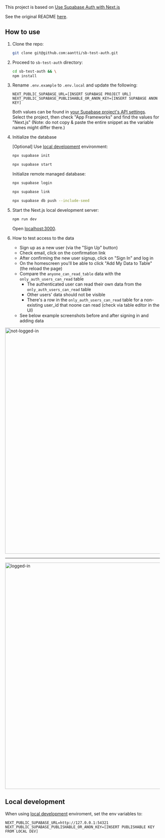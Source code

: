 This project is based on [Use Supabase Auth with Next.js](https://supabase.com/docs/guides/auth/quickstarts/nextjs)

See the original README [here](https://github.com/vercel/next.js/blob/canary/examples/with-supabase/README.md).

## How to use

1. Clone the repo:

   ```bash
   git clone git@github.com:aantti/sb-test-auth.git
   ```

2. Proceed to `sb-test-auth` directory:

   ```bash
   cd sb-test-auth && \
   npm install
   ```

3. Rename `.env.example` to `.env.local` and update the following:

   ```
   NEXT_PUBLIC_SUPABASE_URL=[INSERT SUPABASE PROJECT URL]
   NEXT_PUBLIC_SUPABASE_PUBLISHABLE_OR_ANON_KEY=[INSERT SUPABASE ANON KEY]
   ```

   Both values can be found in [your Supabase project's API settings](https://supabase.com/dashboard/project/_?showConnect=true). Select the project, then check "App Frameworks" and find the values for "Next.js" (Note: do not copy & paste the entire snippet as the variable names might differ there.)

4. Initialize the database

   [Optional] Use [local development](https://supabase.com/docs/guides/local-development) environment:

   ```bash
   npx supabase init
   ```

   ```bash
   npx supabase start
   ```

   Initialize remote managed database:

   ```bash
   npx supabase login
   ```

   ```bash
   npx supabase link
   ```

   ```bash
   npx supabase db push --include-seed
   ```

5. Start the Next.js local development server:

   ```bash
   npm run dev
   ```

   Open [localhost:3000](http://localhost:3000/).

6. How to test access to the data

   - Sign up as a new user (via the "Sign Up" button)
   - Check email, click on the confirmation link
   - After confirming the new user signup, click on "Sign In" and log in
   - On the homescreen you'll be able to click "Add My Data to Table" (the reload the page)
   - Compare the `anyone_can_read_table` data with the `only_auth_users_can_read` table
     - The authenticated user can read their own data from the `only_auth_users_can_read` table
     - Other users' data should not be visible
     - There's a row in the `only_auth_users_can_read` table for a non-existing user_id that
      noone can read (check via table editor in the UI)
   - See below example screenshots before and after signing in and adding data

<img width="1006" height="736" alt="not-logged-in" src="https://github.com/user-attachments/assets/c2c66b9d-dcf6-453d-af1d-3a2e3955c39d" />

--- 

<img width="1007" height="737" alt="logged-in" src="https://github.com/user-attachments/assets/1b7e16f2-e2d0-4503-a084-7a62cc781d72" />

## Local development

   When using [local development](https://supabase.com/docs/guides/local-development) enviroment, set the env variables to:

   ```
   NEXT_PUBLIC_SUPABASE_URL=http://127.0.0.1:54321
   NEXT_PUBLIC_SUPABASE_PUBLISHABLE_OR_ANON_KEY=[INSERT PUBLISHABLE KEY FROM LOCAL DEV]
   ```
